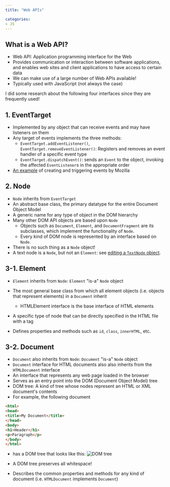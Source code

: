 ```yaml
---
title: "Web APIs"

categories:
- JS
---
```


## What is a Web API?

- Web API: Application programming interface for the Web
- Provides communication or interaction between software applications, and enables web sites and client applications to have access to certain data
- We can make use of a large number of Web APIs available!
- Typically used with JavaScript (not always the case)

I did some research about the following four interfaces since they are frequently used!

## 1. EventTarget

- Implemented by any object that can receive events and may have listeners on them
- Any target of events implements the three methods:
  - `EventTarget.addEventListener()`, `EventTarget.removeEventListener()`: Registers and removes an event handler of a specific event type
  - `EventTarget.dispatchEvent()`: sends an `Event` to the object, invoking the affected `EventListener`s in the appropriate order
- [An example](https://developer.mozilla.org/en-US/docs/Web/Events/Creating_and_triggering_events) of creating and triggering events by Mozilla

## 2. Node

- `Node` inherits from `EventTarget`
- An abstract base class, the primary datatype for the entire Document Object Model
- A generic name for any type of object in the DOM hierarchy
- Many other DOM API objects are based upon `Node`
  - Objects such as `Document`, `Element`, and `DocumentFragment` are its subclasses, which implement the functionality of `Node`.
  - Every kind of DOM node is represented by an interface based on `Node`.
- There is no such thing as a `Node` object!
- A text node is a `Node`, but not an `Element`: see [editing a `TextNode` object](https://jenguk42.github.io/js/textNode/).


## 3-1. Element

- `Element` inherits from `Node`: `Element` "is-a" `Node` object
- The most general base class from which all element objects (i.e. objects that represent elements) in a `Document` inherit
  - HTMLElement interface is the base interface of HTML elements

- A specific type of node that can be directly specified in the HTML file with a tag
- Defines properties and methods such as `id`, `class`, `innerHTML`, etc.


## 3-2. Document

- `Document` also inherits from `Node`: `Document` "is-a" `Node` object
- `Document` interface for HTML documents also also inherits from the `HTMLDocument` interface
- An interface that represents any web page loaded in the browser
- Serves as an entry point into the DOM (Document Object Model) tree
- DOM tree: A kind of tree whose nodes represent an HTML or XML document's contents
- For example, the following document
  
```html
<html>
<head>
<title>My Document</title>
</head>
<body>
<h1>Header</h1>
<p>Paragraph</p>
</body>
</html>
```

- has a DOM tree that looks like this: 
![DOM tree](https://developer.mozilla.org/en-US/docs/Web/API/Document_object_model/Using_the_W3C_DOM_Level_1_Core/using_the_w3c_dom_level_1_core-doctree.jpg)

- A DOM tree preserves all whitespace!
- Describes the common properties and methods for any kind of document (i.e. `HTMLDocument` implements `Document`)

  